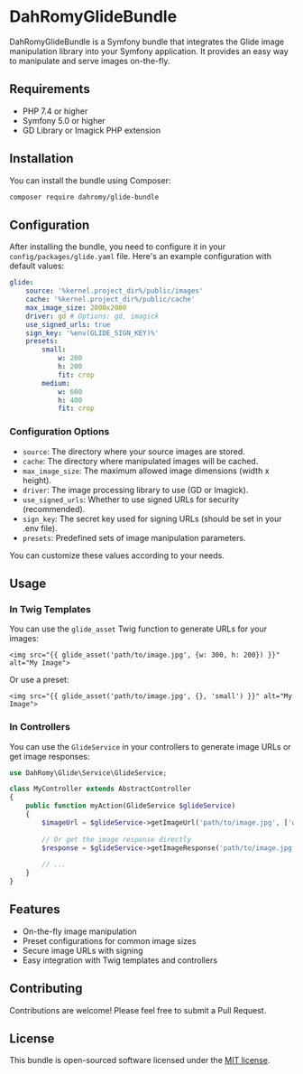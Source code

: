 # DahRomyGlideBundle

DahRomyGlideBundle is a Symfony bundle that integrates the Glide image manipulation library into your Symfony application. It provides an easy way to manipulate and serve images on-the-fly.

## Requirements

- PHP 7.4 or higher
- Symfony 5.0 or higher
- GD Library or Imagick PHP extension

## Installation

You can install the bundle using Composer:

```bash
composer require dahromy/glide-bundle
```

## Configuration

After installing the bundle, you need to configure it in your `config/packages/glide.yaml` file. Here's an example configuration with default values:

```yaml
glide:
    source: '%kernel.project_dir%/public/images'
    cache: '%kernel.project_dir%/public/cache'
    max_image_size: 2000x2000
    driver: gd # Options: gd, imagick
    use_signed_urls: true
    sign_key: '%env(GLIDE_SIGN_KEY)%'
    presets:
        small:
            w: 200
            h: 200
            fit: crop
        medium:
            w: 600
            h: 400
            fit: crop
```

### Configuration Options

- `source`: The directory where your source images are stored.
- `cache`: The directory where manipulated images will be cached.
- `max_image_size`: The maximum allowed image dimensions (width x height).
- `driver`: The image processing library to use (GD or Imagick).
- `use_signed_urls`: Whether to use signed URLs for security (recommended).
- `sign_key`: The secret key used for signing URLs (should be set in your .env file).
- `presets`: Predefined sets of image manipulation parameters.

You can customize these values according to your needs.

## Usage

### In Twig Templates

You can use the `glide_asset` Twig function to generate URLs for your images:

```twig
<img src="{{ glide_asset('path/to/image.jpg', {w: 300, h: 200}) }}" alt="My Image">
```

Or use a preset:

```twig
<img src="{{ glide_asset('path/to/image.jpg', {}, 'small') }}" alt="My Image">
```

### In Controllers

You can use the `GlideService` in your controllers to generate image URLs or get image responses:

```php
use DahRomy\Glide\Service\GlideService;

class MyController extends AbstractController
{
    public function myAction(GlideService $glideService)
    {
        $imageUrl = $glideService->getImageUrl('path/to/image.jpg', ['w' => 300, 'h' => 200]);
        
        // Or get the image response directly
        $response = $glideService->getImageResponse('path/to/image.jpg', ['w' => 300, 'h' => 200]);
        
        // ...
    }
}
```

## Features

- On-the-fly image manipulation
- Preset configurations for common image sizes
- Secure image URLs with signing
- Easy integration with Twig templates and controllers

## Contributing

Contributions are welcome! Please feel free to submit a Pull Request.

## License

This bundle is open-sourced software licensed under the [MIT license](https://opensource.org/licenses/MIT).
